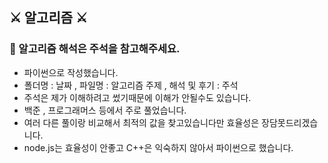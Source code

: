 ## ⚔ 알고리즘 ⚔

### 📍 알고리즘 해석은 주석을 참고해주세요.

- 파이썬으로 작성했습니다.
- 폴더명 : 날짜 , 파일명 : 알고리즘 주제 , 해석 및 후기 : 주석
- 주석은 제가 이해하려고 썼기때문에 이해가 안될수도 있습니다.
- 백준 , 프로그래머스 등에서 주로 풀었습니다.
- 여러 다른 풀이랑 비교해서 최적의 값을 찾고있습니다만 효율성은 장담못드리겠습니다.
- node.js는 효율성이 안좋고 C++은 익숙하지 않아서 파이썬으로 했습니다.
